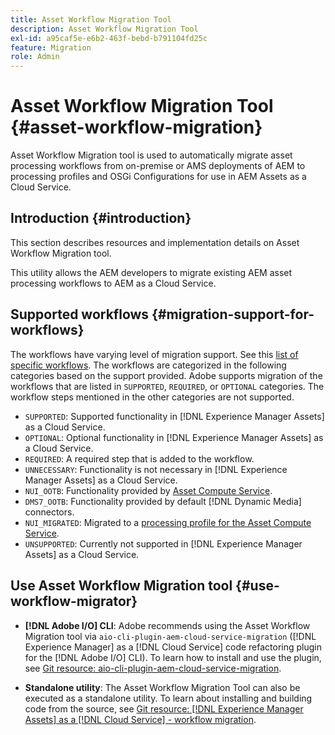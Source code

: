 ```yaml
---
title: Asset Workflow Migration Tool
description: Asset Workflow Migration Tool
exl-id: a95caf5e-e6b2-463f-bebd-b791104fd25c
feature: Migration
role: Admin
---
```

# Asset Workflow Migration Tool {#asset-workflow-migration}

Asset Workflow Migration tool is used to automatically migrate asset processing workflows from on-premise or AMS deployments of AEM to processing profiles and OSGi Configurations for use in AEM Assets as a Cloud Service.

## Introduction {#introduction}

This section describes resources and implementation details on Asset Workflow Migration tool.

This utility allows the AEM developers to migrate existing AEM asset processing workflows to AEM as a Cloud Service.

## Supported workflows {#migration-support-for-workflows}

The workflows have varying level of migration support. See this [list of specific workflows](https://github.com/adobe/aem-cloud-migration/blob/master/src/main/resources/workflowSteps.properties). The workflows are categorized in the following categories based on the support provided. Adobe supports migration of the workflows that are listed in `SUPPORTED`, `REQUIRED`, or `OPTIONAL` categories. The workflow steps mentioned in the other categories are not supported.

* `SUPPORTED`: Supported functionality in [!DNL Experience Manager Assets] as a Cloud Service.
* `OPTIONAL`: Optional functionality in [!DNL Experience Manager Assets] as a Cloud Service.
* `REQUIRED`: A required step that is added to the workflow.
* `UNNECESSARY`: Functionality is not necessary in [!DNL Experience Manager Assets] as a Cloud Service.
* `NUI_OOTB`: Functionality provided by [Asset Compute Service](/help/assets/asset-microservices-configure-and-use.md).
* `DMS7_OOTB`: Functionality provided by default [!DNL Dynamic Media] connectors.
* `NUI_MIGRATED`: Migrated to a [processing profile for the Asset Compute Service](/help/assets/asset-microservices-configure-and-use.md).
* `UNSUPPORTED`: Currently not supported in [!DNL Experience Manager Assets] as a Cloud Service.

## Use Asset Workflow Migration tool {#use-workflow-migrator}

* **[!DNL Adobe I/O] CLI**: Adobe recommends using the Asset Workflow Migration tool via `aio-cli-plugin-aem-cloud-service-migration` ([!DNL Experience Manager] as a [!DNL Cloud Service] code refactoring plugin for the [!DNL Adobe I/O] CLI). To learn how to install and use the plugin, see [Git resource: aio-cli-plugin-aem-cloud-service-migration](https://github.com/adobe/aio-cli-plugin-aem-cloud-service-migration#introduction).

* **Standalone utility**: The Asset Workflow Migration Tool can also be executed as a standalone utility. To learn about installing and building code from the source, see [Git resource: [!DNL Experience Manager Assets] as a [!DNL Cloud Service] - workflow migration](https://github.com/adobe/aem-cloud-migration).
